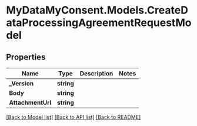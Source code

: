 # MyDataMyConsent.Models.CreateDataProcessingAgreementRequestModel

## Properties

Name | Type | Description | Notes
------------ | ------------- | ------------- | -------------
**_Version** | **string** |  | 
**Body** | **string** |  | 
**AttachmentUrl** | **string** |  | 

[[Back to Model list]](../README.md#documentation-for-models) [[Back to API list]](../README.md#documentation-for-api-endpoints) [[Back to README]](../README.md)

